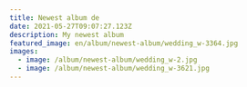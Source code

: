 ```yaml
---
title: Newest album de
date: 2021-05-27T09:07:27.123Z
description: My newest album
featured_image: en/album/newest-album/wedding_w-3364.jpg
images:
  - image: /album/newest-album/wedding_w-2.jpg
  - image: /album/newest-album/wedding_w-3621.jpg
---
```

